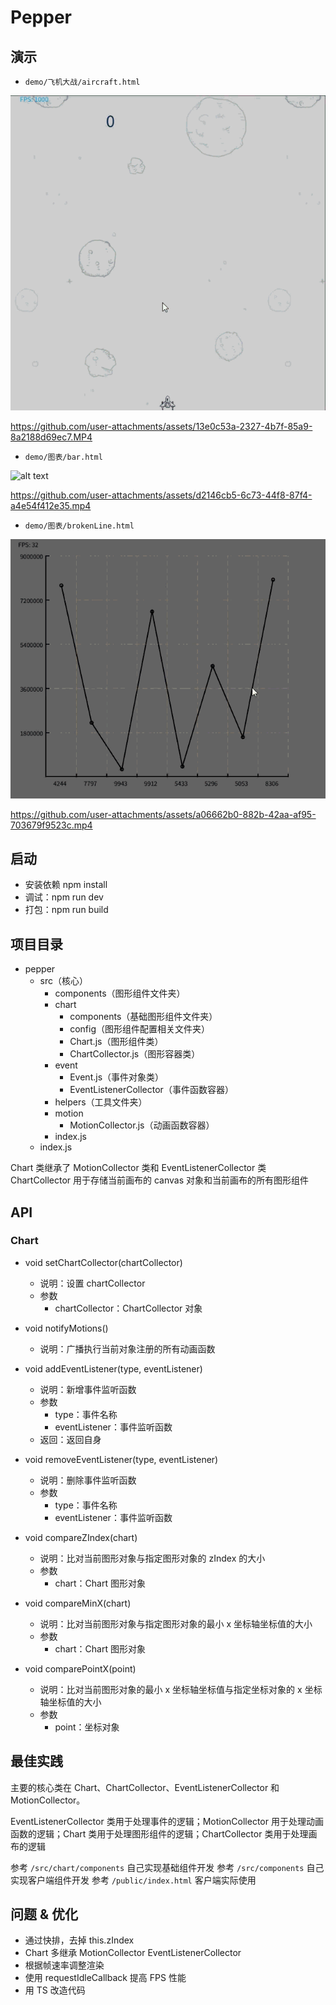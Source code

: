 # Pepper

## 演示

<!-- - 组件开发示例：`/src/components/Ring.js`   -->
<!-- - 客户端使用示例： `/public/index.html` -->

- `demo/飞机大战/aircraft.html`

![alt text](demo/飞机大战/aircraft.gif)

https://github.com/user-attachments/assets/13e0c53a-2327-4b7f-85a9-8a2188d69ec7.MP4

- `demo/图表/bar.html`

![alt text](demo/图表/bar.gif)

https://github.com/user-attachments/assets/d2146cb5-6c73-44f8-87f4-a4e54f412e35.mp4

- `demo/图表/brokenLine.html`

![alt text](demo/图表/brokenLine.gif)

https://github.com/user-attachments/assets/a06662b0-882b-42aa-af95-703679f9523c.mp4

## 启动

- 安装依赖 npm install
- 调试：npm run dev
- 打包：npm run build

## 项目目录

- pepper
  - src（核心）
    - components（图形组件文件夹）
    - chart
      - components（基础图形组件文件夹）
      - config（图形组件配置相关文件夹）
      - Chart.js（图形组件类）
      - ChartCollector.js（图形容器类）
    - event
      - Event.js（事件对象类）
      - EventListenerCollector（事件函数容器）
    - helpers（工具文件夹）
    - motion
      - MotionCollector.js（动画函数容器）
    - index.js
  - index.js

Chart 类继承了 MotionCollector 类和 EventListenerCollector 类  
ChartCollector 用于存储当前画布的 canvas 对象和当前画布的所有图形组件

## API

### Chart

- void setChartCollector(chartCollector)
  - 说明：设置 chartCollector
  - 参数
    - chartCollector：ChartCollector 对象

- void notifyMotions()
  - 说明：广播执行当前对象注册的所有动画函数

- void addEventListener(type, eventListener)
  - 说明：新增事件监听函数
  - 参数
    - type：事件名称
    - eventListener：事件监听函数
  - 返回：返回自身

- void removeEventListener(type, eventListener)
  - 说明：删除事件监听函数
  - 参数
    - type：事件名称
    - eventListener：事件监听函数

- void compareZIndex(chart)
  - 说明：比对当前图形对象与指定图形对象的 zIndex 的大小
  - 参数
    - chart：Chart 图形对象

- void compareMinX(chart)
  - 说明：比对当前图形对象与指定图形对象的最小 x 坐标轴坐标值的大小
  - 参数
    - chart：Chart 图形对象

- void comparePointX(point)
  - 说明：比对当前图形对象的最小 x 坐标轴坐标值与指定坐标对象的 x 坐标轴坐标值的大小
  - 参数
    - point：坐标对象

## 最佳实践

主要的核心类在 Chart、ChartCollector、EventListenerCollector 和 MotionCollector。  

EventListenerCollector 类用于处理事件的逻辑；MotionCollector 用于处理动画函数的逻辑；Chart 类用于处理图形组件的逻辑；ChartCollector 类用于处理画布的逻辑

参考 `/src/chart/components` 自己实现基础组件开发
参考 `/src/components` 自己实现客户端组件开发
参考 `/public/index.html` 客户端实际使用

## 问题 & 优化

- 通过快排，去掉 this.zIndex
- Chart 多继承 MotionCollector EventListenerCollector
- 根据帧速率调整渲染
- 使用 requestIdleCallback 提高 FPS 性能
- 用 TS 改造代码
